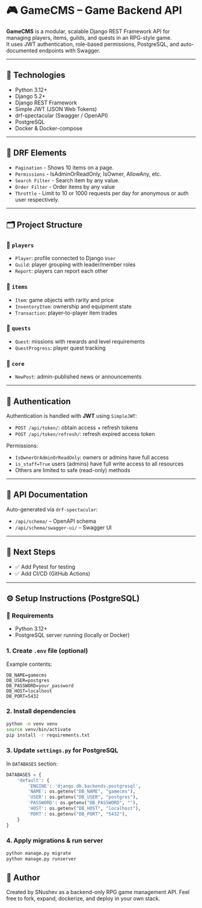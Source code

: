 # 🎮 GameCMS – Game Backend API

**GameCMS** is a modular, scalable Django REST Framework API for managing players, items, guilds, and quests in an RPG-style game.  
It uses JWT authentication, role-based permissions, PostgreSQL, and auto-documented endpoints with Swagger.

---

## 🚀 Technologies

- Python 3.12+
- Django 5.2+
- Django REST Framework
- Simple JWT (JSON Web Tokens)
- drf-spectacular (Swagger / OpenAPI)
- PostgreSQL
- Docker & Docker-compose

---

## 📘 DRF Elements

- `Pagination` - Shows 10 items on a page.
- `Permissions` - IsAdminOrReadOnly, IsOwner, AllowAny, etc.
- `Search Filter` - Search item by any value.
- `Order Filter` - Order items by any value
- `Throttle` - Limit to 10 or 1000 requests per day for anonymous or auth user respectively.

---

## 🗂️ Project Structure

### 🧑 `players`

- `Player`: profile connected to Django `User`
- `Guild`: player grouping with leader/member roles
- `Report`: players can report each other

### 🧱 `items`

- `Item`: game objects with rarity and price
- `InventoryItem`: ownership and equipment state
- `Transaction`: player-to-player item trades

### 📜 `quests`

- `Quest`: missions with rewards and level requirements
- `QuestProgress`: player quest tracking

### 📣 `core`

- `NewPost`: admin-published news or announcements

---

## 🔐 Authentication

Authentication is handled with **JWT** using `SimpleJWT`:

- `POST /api/token/`: obtain access + refresh tokens
- `POST /api/token/refresh/`: refresh expired access token

Permissions:

- `IsOwnerOrAdminOrReadOnly`: owners or admins have full access
- `is_staff=True` users (admins) have full write access to all resources
- Others are limited to safe (read-only) methods

---

## 📘 API Documentation

Auto-generated via `drf-spectacular`:

- `/api/schema/` – OpenAPI schema
- `/api/schema/swagger-ui/` – Swagger UI

---

## 🧪 Next Steps

- ✅ Add Pytest for testing
- ✅ Add CI/CD (GitHub Actions)

---

## ⚙️ Setup Instructions (PostgreSQL)

### 🔧 Requirements

- Python 3.12+
- PostgreSQL server running (locally or Docker)

### 1. Create `.env` file (optional)

Example contents:

```env
DB_NAME=gamecms
DB_USER=postgres
DB_PASSWORD=your_password
DB_HOST=localhost
DB_PORT=5432
```

### 2. Install dependencies

```bash
python -m venv venv
source venv/bin/activate
pip install -r requirements.txt
```

### 3. Update `settings.py` for PostgreSQL

In `DATABASES` section:

```python
DATABASES = {
    'default': {
        'ENGINE': 'django.db.backends.postgresql',
        'NAME': os.getenv("DB_NAME", "gamecms"),
        'USER': os.getenv("DB_USER", "postgres"),
        'PASSWORD': os.getenv("DB_PASSWORD", ""),
        'HOST': os.getenv("DB_HOST", "localhost"),
        'PORT': os.getenv("DB_PORT", "5432"),
    }
}
```

### 4. Apply migrations & run server

```bash
python manage.py migrate
python manage.py runserver
```

## 🧠 Author

Created by SNushev as a backend-only RPG game management API.
Feel free to fork, expand, dockerize, and deploy in your own stack.
